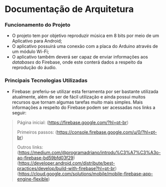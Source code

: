 # Documentação de Arquitetura

### Funcionamento do Projeto

* O projeto tem por objetivo reproduzir música em 8 bits por meio de um Aplicativo para Android;
* O aplicativo possuirá uma conexão com a placa do Arduino através de um módulo Wi-Fi;
* O aplicativo também deverá ser capaz de enviar informações aos _databases_ do Firebase, onde este conterá dados a respeito da reprodução do áudio.

### Principais Tecnologias Utilizadas

* Firebase: preferiu-se utilizar esta ferramenta por ser bastante utilizada atualmente, além de ser de fácil utilização e ainda possui muitos recursos que tornam algumas tarefas muito mais simples. Mais informações a respeito do Firebase podem ser acessadas nos links a seguir:

> Página inicial: (https://firebase.google.com/?hl=pt-br) 
>
> Primeiros passos: (https://console.firebase.google.com/u/0/?hl=pt-br)
>
> Outros links: (https://medium.com/@programadriano/introdu%C3%A7%C3%A3o-ao-firebase-bd59bfd03f29)
                (https://developer.android.com/distribute/best-practices/develop/build-with-firebase?hl=pt-br)
                (https://cloud.google.com/solutions/mobile/mobile-firebase-app-engine-flexible)

